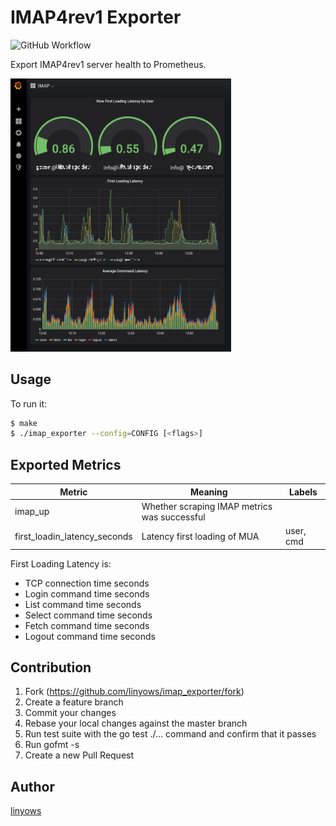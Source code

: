 IMAP4rev1 Exporter
==

<img alt="GitHub Workflow" src="https://img.shields.io/github/workflow/status/linyows/imap_exporter/Go?style=for-the-badge">

Export IMAP4rev1 server health to Prometheus.

<img src="./misc/grafana.png" width="70%">

Usage
--

To run it:

```sh
$ make
$ ./imap_exporter --config=CONFIG [<flags>]
```

Exported Metrics
--

Metric | Meaning | Labels
--- | --- | ---
imap_up | Whether scraping IMAP metrics was successful |
first_loadin_latency_seconds | Latency first loading of MUA | user, cmd

First Loading Latency is:

- TCP connection time seconds
- Login command time seconds
- List command time seconds
- Select command time seconds
- Fetch command time seconds
- Logout command time seconds

Contribution
--

1. Fork (https://github.com/linyows/imap_exporter/fork)
1. Create a feature branch
1. Commit your changes
1. Rebase your local changes against the master branch
1. Run test suite with the go test ./... command and confirm that it passes
1. Run gofmt -s
1. Create a new Pull Request

Author
--

[linyows](https://github.com/linyows)

